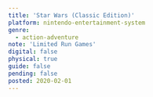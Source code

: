 ```yaml
---
title: 'Star Wars (Classic Edition)'
platform: nintendo-entertainment-system
genre:
  - action-adventure
note: 'Limited Run Games'
digital: false
physical: true
guide: false
pending: false
posted: 2020-02-01
---
```

